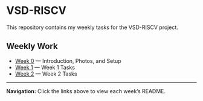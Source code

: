 # VSD-RISCV 

This repository contains my weekly tasks for the VSD-RISCV project.

## Weekly Work

- [Week 0](WEEK0/README.md) — Introduction, Photos, and Setup  
- [Week 1](WEEK1/README.md) — Week 1 Tasks
- [Week 2](WEEK2/README.md) — Week 2 Tasks
---

**Navigation:** Click the links above to view each week’s README.


